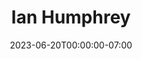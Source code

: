 ---
title: Ian Humphrey
date: 2023-06-20T00:00:00-07:00
tags:
  - eagle
description:
draft: false
---